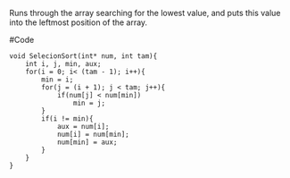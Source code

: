 Runs through the array searching for the lowest value, and puts this value into the leftmost position of the array.

#Code
```
void SelecionSort(int* num, int tam){
    int i, j, min, aux;
    for(i = 0; i< (tam - 1); i++){
        min = i;
        for(j = (i + 1); j < tam; j++){
            if(num[j] < num[min])
                min = j;
        }
        if(i != min){
            aux = num[i];
            num[i] = num[min];
            num[min] = aux;
        }
    }
}

```